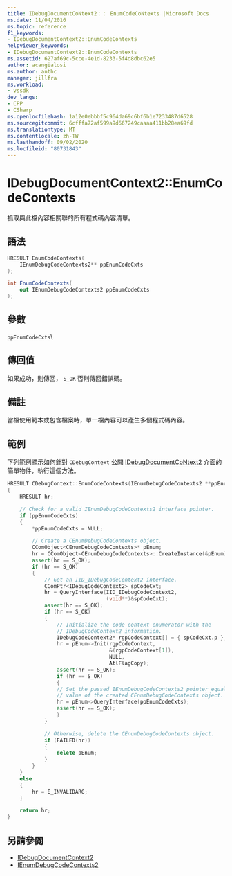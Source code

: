 ```yaml
---
title: IDebugDocumentCoNtext2：： EnumCodeCoNtexts |Microsoft Docs
ms.date: 11/04/2016
ms.topic: reference
f1_keywords:
- IDebugDocumentContext2::EnumCodeContexts
helpviewer_keywords:
- IDebugDocumentContext2::EnumCodeContexts
ms.assetid: 627af69c-5cce-4e1d-8233-5f4d8dbc62e5
author: acangialosi
ms.author: anthc
manager: jillfra
ms.workload:
- vssdk
dev_langs:
- CPP
- CSharp
ms.openlocfilehash: 1a12e0ebbbf5c964da69c6bf6b1e7233487d6528
ms.sourcegitcommit: 6cfffa72af599a9d667249caaaa411bb28ea69fd
ms.translationtype: MT
ms.contentlocale: zh-TW
ms.lasthandoff: 09/02/2020
ms.locfileid: "80731843"
---
```

# <a name="idebugdocumentcontext2enumcodecontexts"></a>IDebugDocumentContext2::EnumCodeContexts
抓取與此檔內容相關聯的所有程式碼內容清單。

## <a name="syntax"></a>語法

```cpp
HRESULT EnumCodeContexts(
    IEnumDebugCodeContexts2** ppEnumCodeCxts
);
```

```csharp
int EnumCodeContexts(
    out IEnumDebugCodeContexts2 ppEnumCodeCxts
);
```

## <a name="parameters"></a>參數
`ppEnumCodeCxts`\

## <a name="return-value"></a>傳回值
如果成功，則傳回， `S_OK` 否則傳回錯誤碼。

## <a name="remarks"></a>備註
當檔使用範本或包含檔案時，單一檔內容可以產生多個程式碼內容。

## <a name="example"></a>範例
下列範例顯示如何針對 `CDebugContext` 公開 [IDebugDocumentCoNtext2](../../../extensibility/debugger/reference/idebugdocumentcontext2.md) 介面的簡單物件，執行這個方法。

```cpp
HRESULT CDebugContext::EnumCodeContexts(IEnumDebugCodeContexts2 **ppEnumCodeCxts)
{
    HRESULT hr;

    // Check for a valid IEnumDebugCodeContexts2 interface pointer.
    if (ppEnumCodeCxts)
    {
        *ppEnumCodeCxts = NULL;

        // Create a CEnumDebugCodeContexts object.
        CComObject<CEnumDebugCodeContexts>* pEnum;
        hr = CComObject<CEnumDebugCodeContexts>::CreateInstance(&pEnum);
        assert(hr == S_OK);
        if (hr == S_OK)
        {
            // Get an IID_IDebugCodeContext2 interface.
            CComPtr<IDebugCodeContext2> spCodeCxt;
            hr = QueryInterface(IID_IDebugCodeContext2,
                                (void**)&spCodeCxt);
            assert(hr == S_OK);
            if (hr == S_OK)
            {
                // Initialize the code context enumerator with the
                // IDebugCodeContext2 information.
                IDebugCodeContext2* rgpCodeContext[] = { spCodeCxt.p };
                hr = pEnum->Init(rgpCodeContext,
                                 &(rgpCodeContext[1]),
                                 NULL,
                                 AtlFlagCopy);
                assert(hr == S_OK);
                if (hr == S_OK)
                {
                // Set the passed IEnumDebugCodeContexts2 pointer equal to the pointer
                // value of the created CEnumDebugCodeContexts object.
                hr = pEnum->QueryInterface(ppEnumCodeCxts);
                assert(hr == S_OK);
                }
            }

            // Otherwise, delete the CEnumDebugCodeContexts object.
            if (FAILED(hr))
            {
                delete pEnum;
            }
        }
    }
    else
    {
        hr = E_INVALIDARG;
    }

    return hr;
}
```

## <a name="see-also"></a>另請參閱
- [IDebugDocumentContext2](../../../extensibility/debugger/reference/idebugdocumentcontext2.md)
- [IEnumDebugCodeContexts2](../../../extensibility/debugger/reference/ienumdebugcodecontexts2.md)
